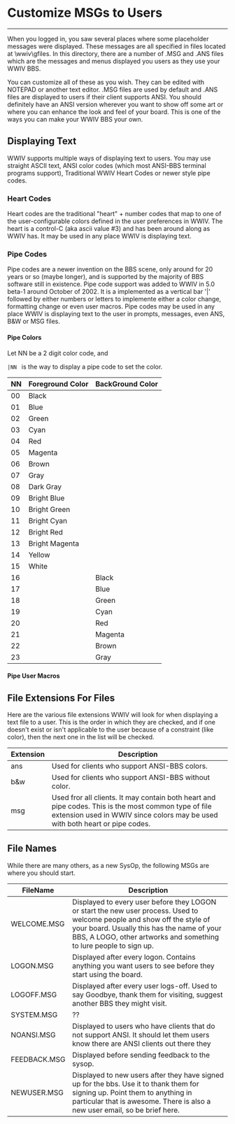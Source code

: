 # Customize MSGs to Users
***
When you logged in, you saw several places where some placeholder messages were displayed. 
These messages are all specified in files located at \wwiv\gfiles. In this directory, there 
are a number of .MSG and .ANS files which are the messages and menus displayed you users as 
they use your WWIV BBS.

You can customize all of these as you wish. They can be edited with NOTEPAD or another text 
editor. .MSG files are used by default and .ANS files are displayed to users if their client 
supports ANSI. You should definitely have an ANSI version wherever you want to show off some 
art or where you can enhance the look and feel of your board. This is one of the ways you can 
make your WWIV BBS your own. 

## Displaying Text

WWIV supports multiple ways of displaying text to users.  You may use straight ASCII text,
ANSI color codes (which most ANSI-BBS terminal programs support), Traditional WWIV Heart Codes 
or newer style pipe codes. 


### Heart Codes

Heart codes are the traditional "heart" + number codes that map to one of the user-configurable
colors defined in the user preferences in WWIV.  The heart is a control-C (aka ascii value #3)
and has been around along as WWIV has.  It may be used in any place WWIV is displaying text.

### Pipe Codes

Pipe codes are a newer invention on the BBS scene, only around for 20 years or so (maybe longer),
and is supported by the majority of BBS software still in existence.  Pipe code support was
added to WWIV in 5.0 beta-1 around October of 2002.  It is a implemented as a vertical bar '|'
followed by either numbers or letters to implemente either a color change, formatting change
or even user macros.  Pipe codes may be used in any place WWIV is displaying text to the user
in prompts, messages, even ANS, B&W or MSG files.

#### Pipe Colors

Let NN be a 2 digit color code, and 

```|NN ``` is the way to display a pipe code to set the color.

| NN | Foreground Color | BackGround Color
|----|------------------|-----------------|
| 00 | Black | 
| 01 | Blue |
| 02 | Green
| 03 | Cyan
| 04 | Red
| 05 | Magenta
| 06 | Brown
| 07 | Gray
| 08 | Dark Gray
| 09 | Bright Blue
| 10 | Bright Green
| 11 | Bright Cyan
| 12 | Bright Red
| 13 | Bright Magenta
| 14 | Yellow
| 15 | White
| 16 | | Black
| 17 | | Blue
| 18 | | Green
| 19 | | Cyan
| 20 | | Red
| 21 | | Magenta
| 22 | | Brown
| 23 | | Gray

#### Pipe User Macros


## File Extensions For Files

Here are the various file extensions WWIV will look for when displaying a text file to a user.
This is the order in which they are checked, and if one doesn't exist or isn't applicable to 
the user because of a constraint (like color), then the next one in the list will be checked.

| Extension | Description |
|-----------|-------------|
| ans | Used for clients who support ANSI-BBS colors.
| b&w | Used for clients who support ANSI-BBS without color.
| msg | Used fror all clients.  It may contain both heart and pipe codes.  This is the most common type of file extension used in WWIV since colors may be used with both heart or pipe codes.


## File Names
While there are many others, as a new SysOp, the following MSGs are where you should start.

| FileName | Description |
|----------|-------------|
WELCOME.MSG | Displayed to every user before they LOGON or start the new user process.  Used to welcome people and show off the style of your board. Usually this has the name of your BBS, A LOGO, other artworks and something to lure people to sign up.  
LOGON.MSG |  Displayed after every logon. Contains anything you want users to see before they start using the board.  
LOGOFF.MSG | Displayed after every user logs-off.  Used to say Goodbye, thank them for visiting, suggest another BBS they might visit. 
SYSTEM.MSG | ??
NOANSI.MSG | Displayed to users who have clients that do not support ANSI. It should let them users know there are ANSI clients out there they 
FEEDBACK.MSG | Displayed before sending feedback to the sysop.
NEWUSER.MSG | Displayed to new users after they have signed up for the bbs. Use it to thank them for signing up. Point them to anything in particular that is awesome. There is also a new user email, so be brief here.
